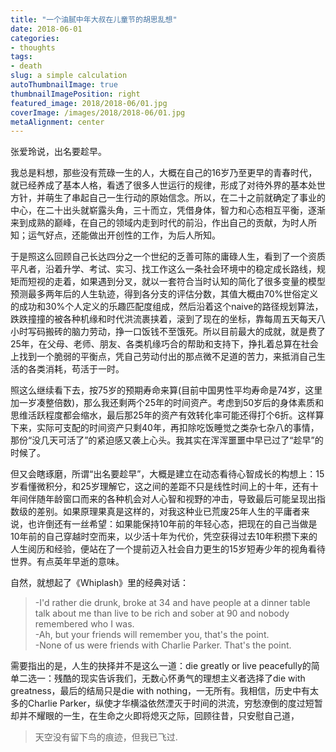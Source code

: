 ```yaml
---
title: "一个油腻中年大叔在儿童节的胡思乱想"
date: 2018-06-01
categories:
- thoughts
tags:
- death
slug: a simple calculation
autoThumbnailImage: true
thumbnailImagePosition: right
featured_image: 2018/2018-06/01.jpg
coverImage: /images/2018/2018-06/01.jpg
metaAlignment: center
---
```


张爱玲说，出名要趁早。
<!--more-->

我总是料想，那些没有荒碌一生的人，大概在自己的16岁乃至更早的青春时代，就已经养成了基本人格，看透了很多人世运行的规律，形成了对待外界的基本处世方针，并萌生了串起自己一生行动的原始信念。所以，在二十之前就确定了事业的中心，在二十出头就崭露头角，三十而立，凭借身体，智力和心态相互平衡，逐渐来到成熟的巅峰，在自己的领域内走到时代的前沿，作出自己的贡献，为时人所知；运气好点，还能做出开创性的工作，为后人所知。

于是照这么回顾自己长达四分之一个世纪的乏善可陈的庸碌人生，看到了一个资质平凡者，沿着升学、考试、实习、找工作这么一条社会环境中的稳定成长路线，规矩而短视的走着，如果遇到分叉，就以一套符合当时认知的简化了很多变量的模型预测最多两年后的人生轨迹，得到各分支的评估分数，其值大概由70%世俗定义的成功和30%个人定义的乐趣匹配度组成，然后沿着这个naive的路径规划算法，跌跌撞撞的被各种机缘和时代洪流裹挟着，滚到了现在的坐标，靠每周五天每天八小时写码搬砖的脑力劳动，挣一口饭钱不至饿死。所以目前最大的成就，就是费了25年，在父母、老师、朋友、各类机缘巧合的帮助和支持下，挣扎着总算在社会上找到一个脆弱的平衡点，凭自己劳动付出的那点微不足道的苦力，来抵消自己生活的各类消耗，苟活于一时。

照这么继续看下去，按75岁的预期寿命来算(目前中国男性平均寿命是74岁，这里加一岁凑整倍数)，那么我还剩两个25年的时间资产。考虑到50岁后的身体素质和思维活跃程度都会缩水，最后那25年的资产有效转化率可能还得打个6折。这样算下来，实际可支配的时间资产只剩40年，再扣除吃饭睡觉之类杂七杂八的事情，那份“没几天可活了”的紧迫感又袭上心头。我其实在浑浑噩噩中早已过了“趁早”的时候了。

但又会瞎琢磨，所谓“出名要趁早”，大概是建立在动态看待心智成长的构想上：15岁看懂微积分，和25岁理解它，这之间的差距不只是线性时间上的十年，还有十年间伴随年龄窗口而来的各种机会对人心智和视野的冲击，导致最后可能呈现出指数级的差别。如果原理果真是这样的，对我这种业已荒废25年人生的平庸者来说，也许倒还有一丝希望：如果能保持10年前的年轻心态，把现在的自己当做是10年前的自己穿越时空而来，以少活十年为代价，凭空获得过去10年积攒下来的人生阅历和经验，便站在了一个提前迈入社会自力更生的15岁短寿少年的视角看待世界。有点英年早逝的意味。

自然，就想起了《Whiplash》里的经典对话：

>-I'd rather die drunk, broke at 34 and have people at a dinner table talk about me than live to be rich and sober at 90 and nobody remembered who I was.  
-Ah, but your friends will remember you, that's the point.    
-None of us were friends with Charlie Parker. That's the point. 

需要指出的是，人生的抉择并不是这么一道：die greatly or live peacefully的简单二选一：残酷的现实告诉我们，无数心怀勇气的理想主义者选择了die with greatness，最后的结局只是die with nothing，一无所有。我相信，历史中有太多的Charlie Parker，纵使才华横溢依然湮灭于时间的洪流，穷愁潦倒的度过短暂却并不耀眼的一生，在生命之火即将熄灭之际，回顾往昔，只安慰自己道，

>天空没有留下鸟的痕迹，但我已飞过.
